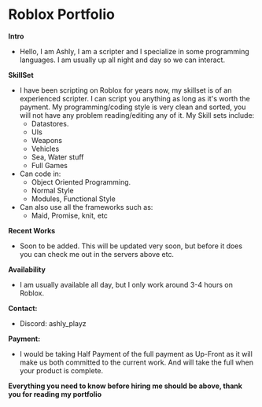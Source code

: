 # Roblox Portfolio

**Intro**
* Hello, I am Ashly, I am a scripter and I specialize in some programming languages. I am usually up all night and day so we can interact. 

**SkillSet**
* I have been scripting on Roblox for years now, my skillset is of an experienced scripter. I can script you anything as long as it's worth the payment. My programming/coding style is very clean and sorted, you will not have any problem reading/editing any of it. My Skill sets include:
  * Datastores.
  * UIs
  * Weapons
  * Vehicles
  * Sea, Water stuff
  * Full Games
* Can code in:
  * Object Oriented Programming.
  * Normal Style
  * Modules, Functional Style
* Can also use all the frameworks such as:
  * Maid, Promise, knit, etc

**Recent Works**
* Soon to be added. This will be updated very soon, but before it does you can check me out in the servers above etc.

**Availability**
* I am usually available all day, but I only work around 3-4 hours on Roblox.

**Contact:**
* Discord: ashly_playz

**Payment:**
* I would be taking Half Payment of the full payment as Up-Front as it will make us both committed to the current work. And will take the full when your product is complete.

**Everything you need to know before hiring me should be above, thank you for reading my portfolio**
